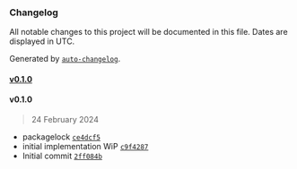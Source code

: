 ### Changelog

All notable changes to this project will be documented in this file. Dates are displayed in UTC.

Generated by [`auto-changelog`](https://github.com/CookPete/auto-changelog).

#### [v0.1.0](https://github.com/MaximeIJ/css-text/compare/v0.1.0...v0.1.0)

#### v0.1.0

> 24 February 2024

- packagelock [`ce4dcf5`](https://github.com/MaximeIJ/css-text/commit/ce4dcf52a34efc5aff2ecfabc04aabc9dbc86569)
- initial implementation WiP [`c9f4287`](https://github.com/MaximeIJ/css-text/commit/c9f4287e876b60647104739ac2b73d1cd177bad1)
- Initial commit [`2ff084b`](https://github.com/MaximeIJ/css-text/commit/2ff084bdd6f6d9548c2de4b5d87f8b0b440a4bef)
